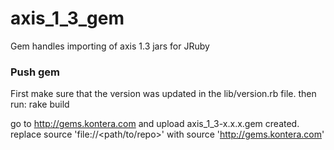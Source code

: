 axis_1_3_gem
============

Gem handles importing of axis 1.3 jars for JRuby 



### Push gem
First make sure that the version was updated in the lib/version.rb file.
then run:
rake build

go to http://gems.kontera.com and upload axis_1_3-x.x.x.gem created.
replace source 'file://<path/to/repo>' with source 'http://gems.kontera.com'

